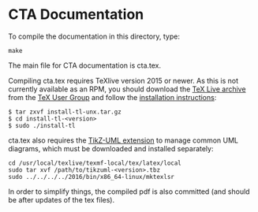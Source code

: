 # CTA Documentation

To compile the documentation in this directory, type:
```
make
```

The main file for CTA documentation is cta.tex.

Compiling cta.tex requires TeXlive version 2015 or newer. As this is not currently available as an RPM,
you should download the
[TeX Live archive](http://mirror.ctan.org/systems/texlive/tlnet/install-tl-unx.tar.gz) from the 
[TeX User Group](https://tug.org/texlive/acquire-netinstall.html) and follow the
[installation instructions](https://tug.org/texlive/quickinstall.html):
```
$ tar zxvf install-tl-unx.tar.gz
$ cd install-tl-<version>
$ sudo ./install-tl
```
cta.tex also requires the
[TikZ-UML extension](http://perso.ensta-paristech.fr/~kielbasi/tikzuml/)
to manage common UML diagrams, which must be downloaded and installed separately:
```
cd /usr/local/texlive/texmf-local/tex/latex/local
sudo tar xvf /path/to/tikzuml-<version>.tbz
sudo ../../../../2016/bin/x86_64-linux/mktexlsr
```

In order to simplify things, the compiled pdf is also committed (and should be after
updates of the tex files).
